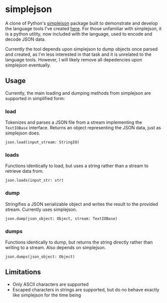 # simplejson
A clone of Python's [simplejson](https://pypi.org/project/simplejson/) package built to demonstrate and develop the language tools I've created [here](https://github.com/NuriAmari/Language-Tools). For those unfamiliar with simplejson, it is a python utility, now included with the language, used to encode and decode JSON data.

Currently the tool depends upon simplejson to dump objects once parsed and created, as I'm less interested in that task and it is unrelated to the language tools. However, I will likely remove all depedencies upon simplejson eventually. 

## Usage

Currently, the main loading and dumping methods from simplejson are supported in simplified form:

### load

Tokenizes and parses a JSON file from a stream implementing the `TextIOBase` interface. Returns an object representing the JSON data, just as simplejson does.

`json.load(input_stream: StringIO)`

### loads

Functions identically to load, but uses a string rather than a stream to retrieve data from.

`json.loads(input_str: str)`

### dump

Stringifies a JSON serializable object and writes the result to the provided stream. Currently uses simplejson.

`json.dump(json_object: Object, stream: TextIOBase)`

### dumps

Functions identically to dump, but returns the string directly rather than writing to a stream. Also depends on simplejson.

`json.dumps(json_object: Object)`

## Limitations

- Only ASCII characters are supported
- Escaped characters in strings are supported, but do no behave exactly like simplejson for the time being


